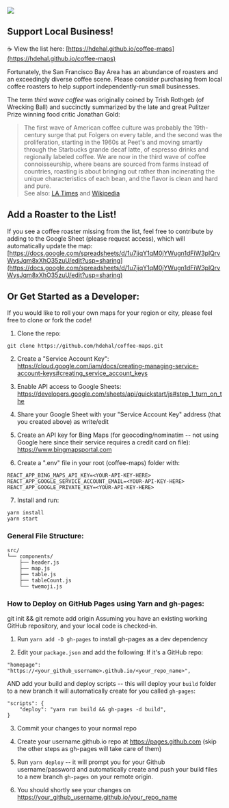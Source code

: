 [<img src="https://github.com/hdehal/coffee-maps/raw/master/public/app_screenshot2.png">](https://hdehal.github.io/coffee-maps)

## Support Local Business!
☕ View the list here: [https://hdehal.github.io/coffee-maps](https://hdehal.github.io/coffee-maps)

Fortunately, the San Francisco Bay Area has an abundance of roasters and an exceedingly diverse coffee scene. Please consider purchasing from local coffee roasters to help support independently-run small businesses.

The term *third wave coffee* was originally coined by Trish Rothgeb (of Wrecking Ball) and succinctly summarized by the late and great Pulitzer Prize winning food critic Jonathan Gold:

> The first wave of American coffee culture was probably the 19th-century surge that put Folgers on every table, and the second was the proliferation, starting in the 1960s at Peet's and moving smartly through the Starbucks grande decaf latte, of espresso drinks and regionally labeled coffee. We are now in the third wave of coffee connoisseurship, where beans are sourced from farms instead of countries, roasting is about bringing out rather than incinerating the unique characteristics of each bean, and the flavor is clean and hard and pure.  
See also: [LA Times](https://www.latimes.com/food/story/2019-10-04/third-wave-coffee-trish-rothgeb) and [Wikipedia](https://en.wikipedia.org/wiki/Third_wave_of_coffee#Use_of_the_term)

## Add a Roaster to the List!
If you see a coffee roaster missing from the list, feel free to contribute by adding to the Google Sheet (please request access), which will automatically update the map: [https://docs.google.com/spreadsheets/d/1u7jiqY1qM0jYWugn1dFiW3plQrvWysJqm8xXhO35zuU/edit?usp=sharing](https://docs.google.com/spreadsheets/d/1u7jiqY1qM0jYWugn1dFiW3plQrvWysJqm8xXhO35zuU/edit?usp=sharing)

## Or Get Started as a Developer:
If you would like to roll your own maps for your region or city, please feel free to clone or fork the code!

1. Clone the repo:
```
git clone https://github.com/hdehal/coffee-maps.git
```

2. Create a "Service Account Key": https://cloud.google.com/iam/docs/creating-managing-service-account-keys#creating_service_account_keys

3. Enable API access to Google Sheets: https://developers.google.com/sheets/api/quickstart/js#step_1_turn_on_the

4. Share your Google Sheet with your "Service Account Key" address (that you created above) as write/edit

5. Create an API key for Bing Maps (for geocoding/nominatim -- not using Google here since their service requires a credit card on file): https://www.bingmapsportal.com

6. Create a ".env" file in your root (coffee-maps) folder with:
```
REACT_APP_BING_MAPS_API_KEY=<YOUR-API-KEY-HERE>
REACT_APP_GOOGLE_SERVICE_ACCOUNT_EMAIL=<YOUR-API-KEY-HERE>
REACT_APP_GOOGLE_PRIVATE_KEY=<YOUR-API-KEY-HERE>
```

7. Install and run:
```
yarn install
yarn start
```

### General File Structure:
```
src/
└── components/
    ├── header.js
    ├── map.js
    ├── table.js
    ├── tableCount.js
    └── twemoji.js
```

### How to Deploy on GitHub Pages using Yarn and gh-pages:
git init && git remote add origin <url>
Assuming you have an existing working GitHub repository, and your local code is checked-in.

1. Run `yarn add -D gh-pages` to install gh-pages as a dev dependency

2. Edit your `package.json` and add the following:
If it's a GitHub repo:
```
"homepage": "https://<your_github_username>.github.io/<your_repo_name>",
```
AND add your build and deploy scripts -- this will deploy your `build` folder to a new branch it will automatically create for you called `gh-pages`:
```
"scripts": {
    "deploy": "yarn run build && gh-pages -d build",
}
```
3. Commit your changes to your normal repo

4. Create your username.github.io repo at https://pages.github.com (skip the other steps as gh-pages will take care of them)

5. Run `yarn deploy` -- it will prompt you for your Github username/password and automatically create and push your build files to a new branch `gh-pages` on your remote origin.

6. You should shortly see your changes on https://your_github_username.github.io/your_repo_name
